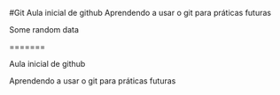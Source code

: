 #Git
   Aula inicial de github 
Aprendendo a usar o git para práticas futuras
<p> Some random data<p>

=======
   <p>Aula inicial de github </p>
<p>Aprendendo a usar o git para práticas futuras</p>
